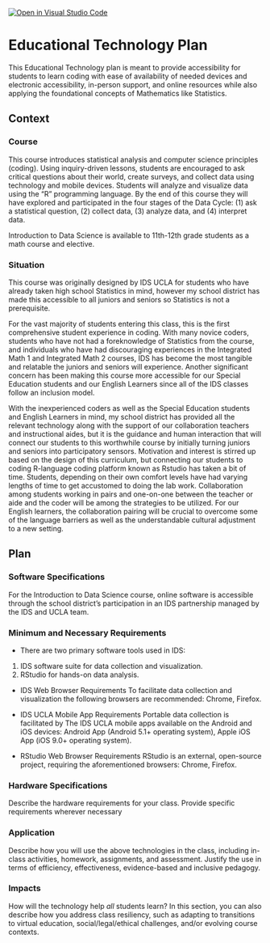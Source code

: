 [![Open in Visual Studio Code](https://classroom.github.com/assets/open-in-vscode-c66648af7eb3fe8bc4f294546bfd86ef473780cde1dea487d3c4ff354943c9ae.svg)](https://classroom.github.com/online_ide?assignment_repo_id=9338396&assignment_repo_type=AssignmentRepo)
# Educational Technology Plan

This Educational Technology plan is meant to provide accessibility for students to learn coding with ease of availability of needed devices and electronic accessibility, in-person support, and online resources while also applying the foundational concepts of Mathematics like Statistics.


## Context

### Course

This course introduces statistical analysis and computer science principles (coding).  Using inquiry-driven lessons, students are encouraged to ask critical questions about their world, create surveys, and collect data using technology and mobile devices.  Students will analyze and visualize data using the “R” programming language.  By the end of this course they will have explored and participated in the four stages of the Data Cycle: (1) ask a statistical question, (2) collect data, (3) analyze data, and (4) interpret data. 

Introduction to Data Science is available to 11th-12th grade students as a math course and elective.


### Situation

This course was originally designed by IDS UCLA for students who have already taken high school Statistics in mind, however my school district has made this accessible to all juniors and seniors so Statistics is not a prerequisite.

For the vast majority of students entering this class, this is the first comprehensive student experience in coding. With many novice coders, students who have not had a foreknowledge of Statistics from the course, and individuals who have had discouraging experiences in the Integrated Math 1 and Integrated Math 2 courses, IDS has become the most tangible and relatable the juniors and seniors will experience. Another significant concern has been making this course more accessible for our Special Education students and our English Learners since all of the IDS classes follow an inclusion model. 

With the inexperienced coders as well as the Special Education students and English Learners in mind, my school district has provided all the relevant technology along with the support of our collaboration teachers and instructional aides, but it is the guidance and human interaction that will connect our students to this worthwhile course by initially turning juniors and seniors into participatory sensors. Motivation and interest is stirred up based on the design of this curriculum, but connecting our students to coding R-language coding platform known as Rstudio has taken a bit of time. Students, depending on their own comfort levels have had varying lengths of time to get accustomed to doing the lab work. Collaboration among students working in pairs and one-on-one between the teacher or aide and the coder will be among the strategies to be utilized. For our English learners, the collaboration pairing will be crucial to overcome some of the language barriers as well as the understandable cultural adjustment to a new setting.


## Plan

### Software Specifications

For the Introduction to Data Science course, online software is accessible through the school district’s participation in an IDS partnership managed by the IDS and UCLA team.
### Minimum and Necessary Requirements

- There are two primary software tools used in IDS:

1. IDS software suite for data collection and visualization.
2. RStudio for hands-on data analysis.

- IDS Web Browser Requirements
To facilitate data collection and visualization the following browsers are recommended: Chrome, Firefox.

- IDS UCLA Mobile App Requirements
Portable data collection is facilitated by The IDS UCLA mobile apps available on the Android and iOS devices: Android App (Android 5.1+ operating system), Apple iOS App (iOS 9.0+ operating system).

- RStudio Web Browser Requirements
RStudio is an external, open-source project, requiring the aforementioned browsers: Chrome, Firefox.


### Hardware Specifications

Describe the hardware requirements for your class. Provide specific requirements
wherever necessary

### Application

Describe how you will use the above technologies in the class, including
in-class activities, homework, assignments, and assessment. Justify the use
in terms of efficiency, effectiveness, evidence-based and inclusive pedagogy.

### Impacts

How will the technology help *all* students learn? In this section, you can also
describe how you address class resiliency, such as adapting to
transitions to virtual education, social/legal/ethical challenges,  and/or
evolving course contexts.
